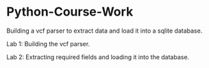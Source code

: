 # Python-Course-Work
Building a vcf parser to extract data and load it into a sqlite database.

Lab 1: Building the vcf parser.

Lab 2: Extracting required fields and loading it into the database.

